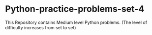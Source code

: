 # Python-practice-problems-set-4
This Repository contains Medium level Python problems. (The level of difficulty increases from set to set)
